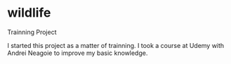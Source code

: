 # wildlife
Trainning Project

I started this project as a matter of trainning. I took a course at Udemy with Andrei Neagoie to improve my basic knowledge.
